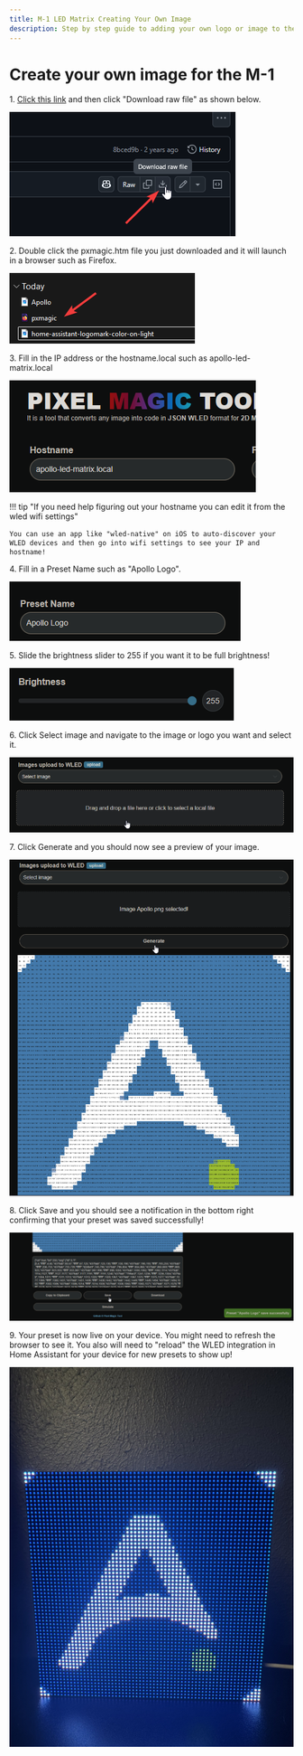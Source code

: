 ```yaml
---
title: M-1 LED Matrix Creating Your Own Image
description: Step by step guide to adding your own logo or image to the M-1 LED Matrix!
---
```

# Create your own image for the M-1

1\. <a href="https://github.com/ApolloAutomation/PixelMagicTool/blob/main/pxmagic.htm" target="_blank" rel="noreferrer nofollow noopener">Click this link</a> and then click "Download raw file" as shown below.

![](../../../assets/m-1-download-raw-file.png)

2\. Double click the pxmagic.htm file you just downloaded and it will launch in a browser such as Firefox.

![](../../../assets/pixelmagictool-point-to-file.png)

3\. Fill in the IP address or the hostname.local such as apollo-led-matrix.local

![](../../../assets/pixelmagictool-hostname.png)

!!! tip "If you need help figuring out your hostname you can edit it from the wled wifi settings"

    You can use an app like "wled-native" on iOS to auto-discover your WLED devices and then go into wifi settings to see your IP and hostname!

4\. Fill in a Preset Name such as "Apollo Logo".

![](../../../assets/pixelmagictool-preset-name.png)

5\. Slide the brightness slider to 255 if you want it to be full brightness!

![](../../../assets/pixelmagictool-full-brightness.png)

6\. Click Select image and navigate to the image or logo you want and select it.

![](../../../assets/pixelmagictool-select-image.png)

7\. Click Generate and you should now see a preview of your image.

![](../../../assets/pixelmagictool-generate-image.png)

8\. Click Save and you should see a notification in the bottom right confirming that your preset was saved successfully!

![](../../../assets/pixelmagictool-save-image-to-m-1.png)

9\. Your preset is now live on your device. You might need to refresh the browser to see it. You also will need to "reload" the WLED integration in Home Assistant for your device for new presets to show up!

![](../../../assets/m-1-apollo-logo-example-preset.jpeg)